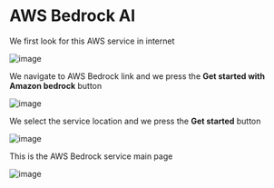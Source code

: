 # AWS Bedrock AI

We first look for this AWS service in internet

![image](https://github.com/luiscoco/AWS_Bedrock_AI/assets/32194879/0e1d532e-606e-4cbf-94cb-1f41a805a6ab)

We navigate to AWS Bedrock link and we press the **Get started with Amazon bedrock** button

![image](https://github.com/luiscoco/AWS_Bedrock_AI/assets/32194879/f3f46005-3a12-4321-b6de-e807e8f0adf2)

We select the service location and we press the **Get started** button

![image](https://github.com/luiscoco/AWS_Bedrock_AI/assets/32194879/67bafef8-9951-407b-8d6d-f230e29e9f6c)

This is the AWS Bedrock service main page

![image](https://github.com/luiscoco/AWS_Bedrock_AI/assets/32194879/23a688f7-557c-4403-bdd6-49e5bada22ce)

